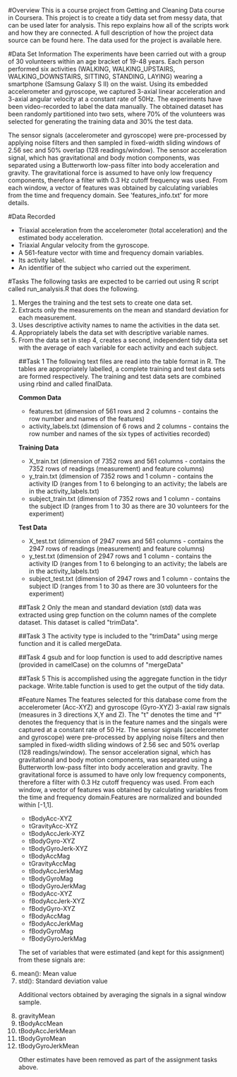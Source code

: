 #Overview
This is a course project from Getting and Cleaning Data course in Coursera. This project is to create a tidy data set from messy data, that can be used later for analysis. This repo explains how all of the scripts work and how they are connected. A full description of how the project data source can be found here. The data used for the project is available here.

#Data Set Information
The experiments have been carried out with a group of 30 volunteers within an age bracket of 19-48 years. Each person performed six activities (WALKING, WALKING_UPSTAIRS, WALKING_DOWNSTAIRS, SITTING, STANDING, LAYING) wearing a smartphone (Samsung Galaxy S II) on the waist. Using its embedded accelerometer and gyroscope, we captured 3-axial linear acceleration and 3-axial angular velocity at a constant rate of 50Hz. The experiments have been video-recorded to label the data manually. The obtained dataset has been randomly partitioned into two sets, where 70% of the volunteers was selected for generating the training data and 30% the test data. 

The sensor signals (accelerometer and gyroscope) were pre-processed by applying noise filters and then sampled in fixed-width sliding windows of 2.56 sec and 50% overlap (128 readings/window). The sensor acceleration signal, which has gravitational and body motion components, was separated using a Butterworth low-pass filter into body acceleration and gravity. The gravitational force is assumed to have only low frequency components, therefore a filter with 0.3 Hz cutoff frequency was used. From each window, a vector of features was obtained by calculating variables from the time and frequency domain. See 'features_info.txt' for more details. 

#Data Recorded
<ul>
<li>Triaxial acceleration from the accelerometer (total acceleration) and the estimated body acceleration.</li>
<li>Triaxial Angular velocity from the gyroscope.</li>
<li>A 561-feature vector with time and frequency domain variables.</li>
<li>Its activity label. </li>
<li>An identifier of the subject who carried out the experiment.</li>
</ul>

#Tasks
The following tasks are expected to be carried out using R script called run_analysis.R that does the following.
<ol>
<li>Merges the training and the test sets to create one data set.</li>
<li>Extracts only the measurements on the mean and standard deviation for each measurement.</li>
<li>Uses descriptive activity names to name the activities in the data set.</li>
<li>Appropriately labels the data set with descriptive variable names.</li>
<li>From the data set in step 4, creates a second, independent tidy data set with the average of each variable for each activity and each subject.</li>

##Task 1
The following text files are read into the table format in R. The tables are appropriately labelled, a complete training and test data sets are formed respectively. The training and test data sets are combined using rbind and called finalData.

**Common Data**
<ul>
<li>features.txt (dimension of 561 rows and 2 columns - contains the row number and names of the features)</li>
<li>activity_labels.txt (dimension of 6 rows and 2 columns - contains the row number and names of the six types of activities recorded)</li>
</ul>

**Training Data**
<ul>
<li>X_train.txt (dimension of 7352 rows and 561 columns - contains the 7352 rows of readings (measurement) and feature columns)</li>
<li>y_train.txt (dimension of 7352 rows and 1 column - contains the activity ID (ranges from 1 to 6 belonging to an activity; the labels are in the activity_labels.txt)</li>
<li>subject_train.txt (dimension of 7352 rows and 1 column - contains the subject ID (ranges from 1 to 30 as there are 30 volunteers for the experiment) </li>
</ul>

**Test Data**
<ul>
<li>X_test.txt (dimension of 2947 rows and 561 columns - contains the 2947 rows of readings (measurement) and feature columns)</li>
<li>y_test.txt (dimension of 2947 rows and 1 column - contains the activity ID (ranges from 1 to 6 belonging to an activity; the labels are in the activity_labels.txt)</li>
<li>subject_test.txt (dimension of 2947 rows and 1 column - contains the subject ID (ranges from 1 to 30 as there are 30 volunteers for the experiment) </li>
</ul>

##Task 2
Only the mean and standard deviation (std) data was extracted using grep function on the column names of the complete dataset. This dataset is called "trimData".

##Task 3
The activity type is included to the "trimData" using merge function and it is called mergeData. 

##Task 4
gsub and for loop function is used to add descriptive names (provided in camelCase) on the columns of "mergeData"

##Task 5
This is accomplished using the aggregate function in the tidyr package. Write.table function is used to get the output of the tidy data. 

#Feature Names
The features selected for this database come from the accelerometer (Acc-XYZ) and gyroscope (Gyro-XYZ) 3-axial raw signals (measures in 3 directions X,Y and Z). The "t" denotes the time and "f" denotes the frequency that is in the feature names and the singals were captured at a constant rate of 50 Hz. The sensor signals (accelerometer and gyroscope) were pre-processed by applying noise filters and then sampled in fixed-width sliding windows of 2.56 sec and 50% overlap (128 readings/window). The sensor acceleration signal, which has gravitational and body motion components, was separated using a Butterworth low-pass filter into body acceleration and gravity. The gravitational force is assumed to have only low frequency components, therefore a filter with 0.3 Hz cutoff frequency was used. From each window, a vector of features was obtained by calculating variables from the time and frequency domain.Features are normalized and bounded within [-1,1].

<ul>
<li>tBodyAcc-XYZ</li>
<li>tGravityAcc-XYZ</li>
<li>tBodyAccJerk-XYZ</li>
<li>tBodyGyro-XYZ</li>
<li>tBodyGyroJerk-XYZ</li>
<li>tBodyAccMag</li>
<li>tGravityAccMag</li>
<li>tBodyAccJerkMag</li>
<li>tBodyGyroMag</li>
<li>tBodyGyroJerkMag</li>
<li>fBodyAcc-XYZ</li>
<li>fBodyAccJerk-XYZ</li>
<li>fBodyGyro-XYZ</li>
<li>fBodyAccMag</li>
<li>fBodyAccJerkMag</li>
<li>fBodyGyroMag</li>
<li>fBodyGyroJerkMag</li>
</ul>

The set of variables that were estimated (and kept for this assignment) from these signals are:

<li>mean(): Mean value</li>
<li>std(): Standard deviation value</li>

Additional vectors obtained by averaging the signals in a signal window sample. 

<li>gravityMean</li>
<li>tBodyAccMean</li>
<li>tBodyAccJerkMean</li>
<li>tBodyGyroMean</li>
<li>tBodyGyroJerkMean</li>

Other estimates have been removed as part of the assignment tasks above.

